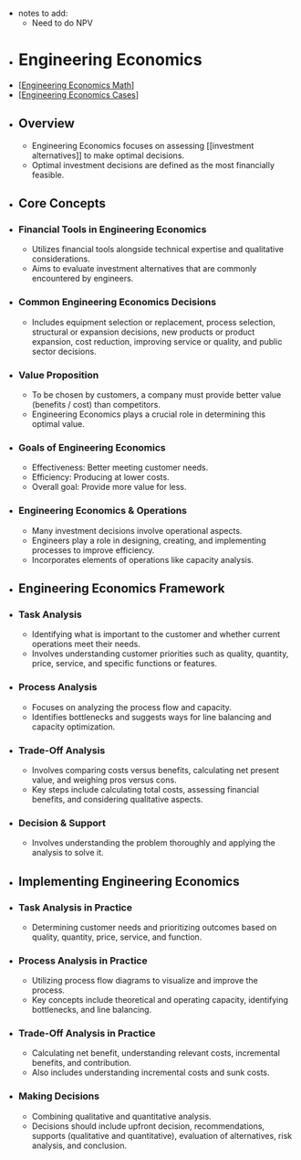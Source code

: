 - notes to add:
	- Need to do NPV
- # Engineering Economics
- [[Engineering Economics Math]]
- [[Engineering Economics Cases]]
- ## Overview
	- Engineering Economics focuses on assessing [[investment alternatives]] to make optimal decisions.
	- Optimal investment decisions are defined as the most financially feasible.
- ## Core Concepts
- ### Financial Tools in Engineering Economics
	- Utilizes financial tools alongside technical expertise and qualitative considerations.
	- Aims to evaluate investment alternatives that are commonly encountered by engineers.
- ### Common Engineering Economics Decisions
	- Includes equipment selection or replacement, process selection, structural or expansion decisions, new products or product expansion, cost reduction, improving service or quality, and public sector decisions.
- ### Value Proposition
	- To be chosen by customers, a company must provide better value (benefits / cost) than competitors.
	- Engineering Economics plays a crucial role in determining this optimal value.
- ### Goals of Engineering Economics
	- Effectiveness: Better meeting customer needs.
	- Efficiency: Producing at lower costs.
	- Overall goal: Provide more value for less.
- ### Engineering Economics & Operations
	- Many investment decisions involve operational aspects.
	- Engineers play a role in designing, creating, and implementing processes to improve efficiency.
	- Incorporates elements of operations like capacity analysis.
- ## Engineering Economics Framework
- ### Task Analysis
	- Identifying what is important to the customer and whether current operations meet their needs.
	- Involves understanding customer priorities such as quality, quantity, price, service, and specific functions or features.
- ### Process Analysis
	- Focuses on analyzing the process flow and capacity.
	- Identifies bottlenecks and suggests ways for line balancing and capacity optimization.
- ### Trade-Off Analysis
	- Involves comparing costs versus benefits, calculating net present value, and weighing pros versus cons.
	- Key steps include calculating total costs, assessing financial benefits, and considering qualitative aspects.
- ### Decision & Support
	- Involves understanding the problem thoroughly and applying the analysis to solve it.
- ## Implementing Engineering Economics
- ### Task Analysis in Practice
	- Determining customer needs and prioritizing outcomes based on quality, quantity, price, service, and function.
- ### Process Analysis in Practice
	- Utilizing process flow diagrams to visualize and improve the process.
	- Key concepts include theoretical and operating capacity, identifying bottlenecks, and line balancing.
- ### Trade-Off Analysis in Practice
	- Calculating net benefit, understanding relevant costs, incremental benefits, and contribution.
	- Also includes understanding incremental costs and sunk costs.
- ### Making Decisions
	- Combining qualitative and quantitative analysis.
	- Decisions should include upfront decision, recommendations, supports (qualitative and quantitative), evaluation of alternatives, risk analysis, and conclusion.

[//begin]: # "Autogenerated link references for markdown compatibility"
[Engineering Economics Math]: <Engineering Economics Math> "Engineering Economics Math"
[Engineering Economics Cases]: <Engineering Economics Cases> "Engineering Economics Cases"
[//end]: # "Autogenerated link references"